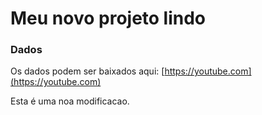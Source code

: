 # Meu novo projeto lindo

### Dados

Os dados podem ser baixados aqui: [https://youtube.com](https://youtube.com)


Esta é uma noa modificacao.